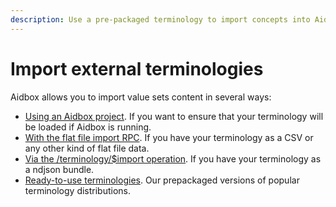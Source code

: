 ```yaml
---
description: Use a pre-packaged terminology to import concepts into Aidbox
---
```


# Import external terminologies

Aidbox allows you to import value sets content in several ways:

* [Using an Aidbox project](broken-reference). If you want to ensure that your terminology will be loaded if Aidbox is running.
* [With the flat file import RPC](broken-reference). If you have your terminology as a CSV or any other kind of flat file data.
* [Via the /terminology/$import operation](usdimport-operation.md). If you have your terminology as a ndjson bundle.
* [Ready-to-use terminologies](ready-to-use-terminologies.md). Our prepackaged versions of popular terminology distributions.
